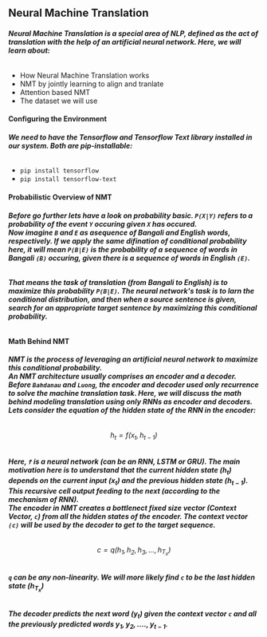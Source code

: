 ## **Neural Machine Translation**
###### **Neural Machine Translation is a special area of NLP, defined as the act of translation with the help of an artificial neural network. Here, we will learn about:**
* How Neural Machine Translation works
* NMT by jointly learning to align and tranlate
* Attention based NMT
* The dataset we will use

#### **Configuring the Environment**
###### **We need to have the Tensorflow and Tensorflow Text library installed in our system. Both are pip-installable:**
* `pip install tensorflow`
* `pip install tensorflow-text`

#### **Probabilistic Overview of NMT**
###### **Before go further lets have a look on probability basic. `P(X|Y)` refers to a probability of the event `Y` occuring given `X` has occured.<br>Now imagine `B` and `E` as asequence of Bangali and English words, respectively. If we apply the same difination of conditional probability here, it will mean `P(B|E)` is the probability of a sequence of words in Bangali `(B)` occuring, given there is a sequence of words in English `(E)`.**
###### **That means the task of translation (from Bangali to English) is to maximize this probability `P(B|E)`. The neural network's task is to larn the conditional distribution, and then when a source sentence is given, search for an appropriate target sentence by maximizing this conditional probability.**

#### **Math Behind NMT**
###### **NMT is the process of leveraging an artificial neural network to maximize this conditional probability.<br>An NMT architecture usually comprises an encoder and a decoder. Before `Bahdanau` and `Luong`, the encoder and decoder used only recurrence to solve the machine translation task. Here, we will discuss the math behind modeling translation using only RNNs as encoder and decoders.<br>Lets consider the equation of the hidden state of the RNN in the encoder:**
###### $$h_t = f(x_t, h_{t-1})$$
###### **Here, `f` is a neural network (can be an RNN, LSTM or GRU). The main motivation here is to understand that the current hidden state $(h_t)$ depends on the current input $(x_t)$ and the previous hidden state $(h_{t-1})$. This recursive cell output feeding to the next (according to the mechanism of RNN).<br>The encoder in NMT creates a bottlenect fixed size vector (Context Vector, `c`) from all the hidden states of the encoder. The context vector `(c)` will be used by the decoder to get to the target sequence.**
###### $$c = q({h_1, h_2, h_3,..., h_{T_x}})$$
###### **`q` can be any non-linearity. We will more likely find `c` to be the last hidden state $(h_{T_x})$**
###### **The decoder predicts the next word $(y_t)$ given the context vector `c` and all the previously predicted words ${y_1, y_2, ...., y_{t-1}}$.**
